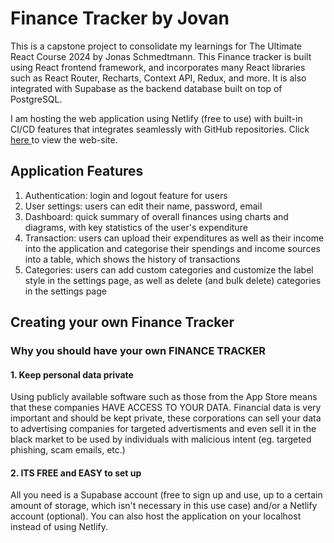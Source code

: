 # Finance Tracker by Jovan

This is a capstone project to consolidate my learnings for The Ultimate React Course 2024 by Jonas Schmedtmann. This Finance tracker is built using React frontend framework, and incorporates many React libraries such as React Router, Recharts, Context API, Redux, and more. It is also integrated with Supabase as the backend database built on top of PostgreSQL.

I am hosting the web application using Netlify (free to use) with built-in CI/CD features that integrates seamlessly with GitHub repositories. Click <a href="https://snazzy-chebakia-6a115c.netlify.app/transactions"> here </a> to view the web-site.

## Application Features

1. Authentication: login and logout feature for users
2. User settings: users can edit their name, password, email
3. Dashboard: quick summary of overall finances using charts and diagrams, with key statistics of the user's expenditure
4. Transaction: users can upload their expenditures as well as their income into the application and categorise their spendings and income sources into a table, which shows the history of transactions
5. Categories: users can add custom categories and customize the label style in the settings page, as well as delete (and bulk delete) categories in the settings page

## Creating your own Finance Tracker

### Why you should have your own FINANCE TRACKER

#### 1. Keep personal data private

Using publicly available software such as those from the App Store means that these companies HAVE ACCESS TO YOUR DATA. Financial data is very important and should be kept private, these corporations can sell your data to advertising companies for targeted advertisments and even sell it in the black market to be used by individuals with malicious intent (eg. targeted phishing, scam emails, etc.)

#### 2. ITS FREE and EASY to set up

All you need is a Supabase account (free to sign up and use, up to a certain amount of storage, which isn't necessary in this use case) and/or a Netlify account (optional). You can also host the application on your localhost instead of using Netlify.

<!-- ### Setting up the FINANCE TRACKER

#### 1. Pull the repository from GitHub and install Node Dependencies

#### 2. Create .env file to store environment variables for Supabase API Key and URL

#### 3. Set up Supabase with 2 tables: transactions and categories (with their respective table columns) and set up appropriate Row Level Security (set to auth users only)

#### 4. Run the application using npm run dev on development environment -->
